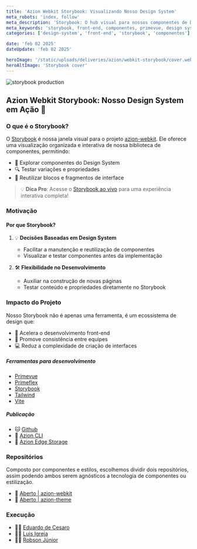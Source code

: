 ```yaml
---
title: 'Azion Webkit Storybook: Visualizando Nosso Design System'
meta_robots: 'index, follow'
meta_description: 'Storybook: O hub visual para nossos componentes de Design System. Explore, teste e reutilize componentes front-end da Azion de forma ágil e padronizada.'
meta_keywords: 'storybook, front-end, componentes, primevue, design system'
categories: ['design-system', 'front-end', 'storybook', 'componentes']

date: 'feb 02 2025'
dateUpdate: 'feb 02 2025'

heroImage: '/static/uploads/deliveries/azion/webkit-storybook/cover.webp'
heroAltImage: 'Storybook cover'
---
```


![storybook production](https://github.com/aziontech/azion-webkit/actions/workflows/storybook.yml/badge.svg)

## Azion Webkit Storybook: Nosso Design System em Ação 🚀


### O que é o Storybook?

O [Storybook](https://slxzcpazc1.map.azionedge.net/) é nossa janela visual para o projeto [azion-webkit](https://github.com/aziontech/azion-webkit). Ele oferece uma visualização organizada e interativa de nossa biblioteca de componentes, permitindo:

- 🎨 Explorar componentes do Design System
- 🔍 Testar variações e propriedades
- 🔄 Reutilizar blocos e fragmentos de interface

> 💡 **Dica Pro**: Acesse o [Storybook ao vivo](https://slxzcpazc1.map.azionedge.net/) para uma experiência interativa completa!


### Motivação

#### Por que Storybook?

1. 💡 **Decisões Baseadas em Design System**
   - Facilitar a manutenção e reutilização de componentes
   - Visualizar e testar componentes antes da implementação

2. 🛠 **Flexibilidade no Desenvolvimento**
   - Auxiliar na construção de novas páginas
   - Testar conteúdo e propriedades diretamente no Storybook


### Impacto do Projeto

Nosso Storybook não é apenas uma ferramenta, é um ecossistema de design que:
- 🚀 Acelera o desenvolvimento front-end
- 🤝 Promove consistência entre equipes
- 💻 Reduz a complexidade de criação de interfaces


##### Ferramentas para desenvolvimento

- [Primevue](https://primevue.org/)
- [Primeflex](https://primeflex.org/) 
- [Storybook](https://storybook.js.org/) 
- [Tailwind](https://tailwindcss.com/) 
- [Vite](https://vitejs.dev/) 


##### Publicação

- 🐱 [Github](https://github.com/)
- 🚀 [Azion CLI](https://www.azion.com/pt-br/blog/azion-cli-implemente-jamstack-edge/)
- 💾  [Azion Edge Storage](https://www.azion.com/pt-br/documentacao/produtos/store/edge-storage/)


### Repositórios

Composto por componentes e estilos, escolhemos dividir dois repositórios,
assim podendo ambos serem agnósticos a tecnologia de componentes ou estilização.

- 🧩 [Aberto | azion-webkit](https://github.com/aziontech/azion-webkit)
- 🎨 [Aberto | azion-theme](https://github.com/aziontech/azion-theme)


### Execução

- 👨‍💻 [Eduardo de Cesaro](https://www.linkedin.com/in/cesaroeduardo/)
- 👨‍💻 [Luis Igreja](https://www.linkedin.com/in/luisigreja/)
- 👨‍💻 [Robson Júnior](https://www.linkedin.com/in/robsongajunior/)

